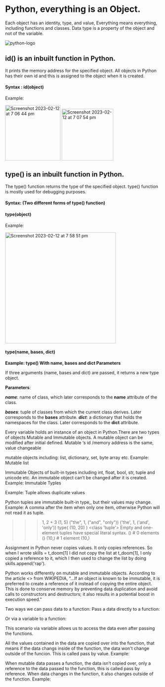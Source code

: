 # Python, everything is an Object.  

Each object has an identity, type, and value,
Everything means everything, including functions and classes. Data type is a property of the object and not of the variable.

![python-logo](https://user-images.githubusercontent.com/113806658/218299554-4f230a57-2a33-41ad-b64a-88678e6c6aaf.jpg)

<!-- ID -->  
## id() is an inbuilt function in Python.

It prints the memory address for the specified object.  All objects in Python has their own id and this is assigned to the object when it is created.

#### Syntax : id(object)
Example:

<img width="179" alt="Screenshot 2023-02-12 at 7 06 44 pm" src="https://user-images.githubusercontent.com/113806658/218299922-61942885-5b28-4d78-b1dc-3beef1a0ab6d.png">

<img width="167" alt="Screenshot 2023-02-12 at 7 07 54 pm" src="https://user-images.githubusercontent.com/113806658/218299975-5d590b1e-fc29-4158-a8ca-b5fa612a4265.png">

<!-- TYPE --> 
## type() is an inbuilt function in Python.

The type() function returns the type of the specified object.  type() function is mostly used for debugging purposes.

#### Syntax: (Two different forms of type() function)
#### type(object)
Example: 

<img width="358" alt="Screenshot 2023-02-12 at 7 58 51 pm" src="https://user-images.githubusercontent.com/113806658/218301924-3a27f6ba-62ac-487e-92c8-5882dca8bf92.png">

#### type(name, bases, dict)
**Example: type() With name, bases and dict Parameters**

If three arguments (name, bases and dict) are passed, it returns a new type object.

**Parameters**:

***name***: name of class, which later corresponds to the __name__ attribute of the class.

***bases***: tuple of classes from which the current class derives. Later corresponds 
        to the __bases__ attribute.
***dict***:  a dictionary that holds the namespaces for the class. Later corresponds 
        to the __dict__ attribute.







Every variable holds an instance of an object in Python.There are two types of objects  Mutable and Immutable objects.
A mutable object can be modified after initial defined.  Mutable ‘s id /memory address is the same, value changeable

mutable objects including: list, dictionary, set, byte array etc.
Example: Mutable list

Immutable Objects of built-in types including int, float, bool, str, tuple and unicode etc.  An immutable object can’t be changed after it is created.
Example: Immutable Typles

Example: Tuple allows duplicate values



Python tuples are immutable built-in type,, but their values may change.
Example: A comma after the item when only one item, otherwise Python will not read it as tuple.

>>> 1, 2 + 3
(1, 5)
>>> ("the", 1, ("and", "only"))
('the', 1, ('and', 'only'))
>>> type( (10, 20) )
<class 'tuple'>
Empty and one-element tuples have special literal syntax.
>>> ()    # 0 elements
()
>>> (10,) # 1 element
(10,)




Assignment in Python never copies values. It only copies references. So when I wrote skills = t_doom[1] I did not copy the list at t_doom[1], I only copied a reference to it, which I then used to change the list by doing skills.append('rap').


Python works differently on mutable and immutable objects.  According to the article <<Immutable object>> from WIKIPEDIA, “...If an object is known to be immutable, it is preferred to create a reference of it instead of copying the entire object.  This is done to conserve memory by preventing data duplication and avoid calls to constructors and destructors; it also results in a potential boost in execution speed.”












Two ways we can pass data to a function:
Pass a data directly to a function:



Or via a variable to a function:



This scenario via variable  allows us to access the data even after passing the functions.


All the values contained in the data are copied over into the function, that means if the data changs inside of the function, the data won't change outside of the funcion.  This is called pass by value.
Example:





When mutable data passes a function, the data isn’t copied over,  only a reference  to the data passed to the function, this is called pass by reference.  When data changes in the function, it also changes outside of the function.
Example:



